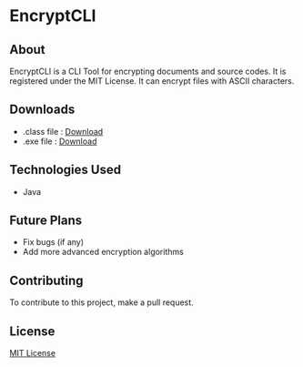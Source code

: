 # EncryptCLI
 
## About
EncryptCLI is a CLI Tool for encrypting documents and source codes. It is registered under the MIT License.
It can encrypt files with ASCII characters.

## Downloads
- .class file : [Download](https://github.com/K-Balaji/EncryptCLI/releases/download/1.0-beta/encli.class)
- .exe file : [Download](https://github.com/K-Balaji/EncryptCLI/releases/download/1.0-beta/encli.exe)

## Technologies Used
- Java

## Future Plans
- Fix bugs (if any)
- Add more advanced encryption algorithms


## Contributing
To contribute to this project, make a pull request.

## License
[MIT License](./LICENSE)
